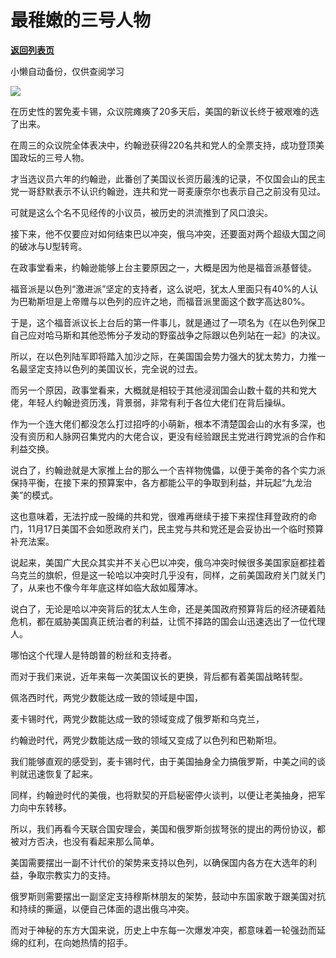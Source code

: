 # 最稚嫩的三号人物

[**返回列表页**](/gzh/政事堂2019)

小懒自动备份，仅供查阅学习

![](https://mmbiz.qpic.cn/mmbiz_jpg/rxhS23yu8cN6DAvLs5pCEUmoTkk5r0PKYibFicEE78TPaib9a8ria6uZQk3aqHUGibLCMKjiczJiaJC8s2Fy4Bajice18Q/640?wx_fmt=jpeg)

在历史性的罢免麦卡锡，众议院瘫痪了20多天后，美国的新议长终于被艰难的选了出来。  

在周三的众议院全体表决中，约翰逊获得220名共和党人的全票支持，成功登顶美国政坛的三号人物。  

才当选议员六年的约翰逊，此番创了美国议长资历最浅的记录，不仅国会山的民主党一哥舒默表示不认识约翰逊，连共和党一哥麦康奈尔也表示自己之前没有见过。

可就是这么个名不见经传的小议员，被历史的洪流推到了风口浪尖。

接下来，他不仅要应对如何结束巴以冲突，俄乌冲突，还要面对两个超级大国之间的破冰与U型转弯。

在政事堂看来，约翰逊能够上台主要原因之一，大概是因为他是福音派基督徒。

福音派是以色列“激进派”坚定的支持者，这么说吧，犹太人里面只有40%的人认为巴勒斯坦是上帝赠与以色列的应许之地，而福音派里面这个数字高达80%。

于是，这个福音派议长上台后的第一件事儿，就是通过了一项名为《在以色列保卫自己应对哈马斯和其他恐怖分子发动的野蛮战争之际跟以色列站在一起》的决议。  

所以，在以色列陆军即将踏入加沙之际，在美国国会势力强大的犹太势力，力推一名最坚定支持以色列的美国议长，完全说的过去。

而另一个原因，政事堂看来，大概就是相较于其他浸润国会山数十载的共和党大佬，年轻人约翰逊资历浅，背景弱，非常有利于各位大佬们在背后操纵。

作为一个连大佬们都没怎么打过招呼的小萌新，根本不清楚国会山的水有多深，也没有资历和人脉网召集党内的大佬合议，更没有经验跟民主党进行跨党派的合作和利益交换。

说白了，约翰逊就是大家推上台的那么一个吉祥物傀儡，以便于美帝的各个实力派保持平衡，在接下来的预算案中，各方都能公平的争取到利益，并玩起“九龙治美”的模式。

这也意味着，无法拧成一股绳的共和党，很难再继续于接下来捏住拜登政府的命门，11月17日美国不会如愿政府关门，民主党与共和党还是会妥协出一个临时预算补充法案。

说起来，美国广大民众其实并不关心巴以冲突，俄乌冲突时候很多美国家庭都挂着乌克兰的旗帜，但是这一轮哈以冲突时几乎没有，同样，之前美国政府关门就关门了，从来也不像今年年底这样如临大敌如履薄冰。  

说白了，无论是哈以冲突背后的犹太人生命，还是美国政府预算背后的经济硬着陆危机，都在威胁美国真正统治者的利益，让慌不择路的国会山迅速选出了一位代理人。

哪怕这个代理人是特朗普的粉丝和支持者。

而对于我们来说，近年来每一次美国议长的更换，背后都有着美国战略转型。  

佩洛西时代，两党少数能达成一致的领域是中国，

麦卡锡时代，两党少数能达成一致的领域变成了俄罗斯和乌克兰，

约翰逊时代，两党少数能达成一致的领域又变成了以色列和巴勒斯坦。

我们能够直观的感受到，麦卡锡时代，由于美国抽身全力搞俄罗斯，中美之间的谈判就迅速恢复了起来。

同样，约翰逊时代的美俄，也将默契的开启秘密停火谈判，以便让老美抽身，把军力向中东转移。

所以，我们再看今天联合国安理会，美国和俄罗斯剑拔弩张的提出的两份协议，都被对方否决，也没有看起来那么简单。  

美国需要摆出一副不计代价的架势来支持以色列，以确保国内各方在大选年的利益，争取宗教实力的支持。

俄罗斯则需要摆出一副坚定支持穆斯林朋友的架势，鼓动中东国家敢于跟美国对抗和持续的撕逼，以便自己体面的退出俄乌冲突。

而对于神秘的东方大国来说，历史上中东每一次爆发冲突，都意味着一轮强劲而延绵的红利，在向她热情的招手。  

